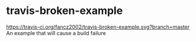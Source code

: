 # travis-broken-example

https://travis-ci.org/fancz2002/travis-broken-example.svg?branch=master
An example that will cause a build failure
